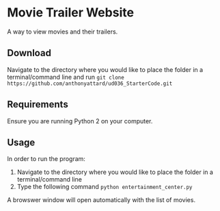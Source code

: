 # Movie Trailer Website
A way to view movies and their trailers.

## Download
Navigate to the directory where you would like to place the folder in a terminal/command line and run
`git clone https://github.com/anthonyattard/ud036_StarterCode.git`

## Requirements
Ensure you are running Python 2 on your computer.

## Usage
In order to run the program:
1. Navigate to the directory where you would like to place the folder in a terminal/command line
2. Type the following command `python entertainment_center.py`

A browswer window will open automatically with the list of movies.